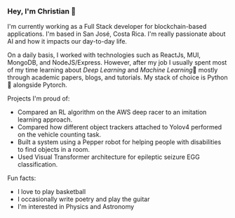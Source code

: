 ### Hey, I'm Christian 👋

I'm currently working as a Full Stack developer for blockchain-based applications. I'm based in San José, Costa Rica. I'm really passionate about AI and how it impacts our day-to-day life.

On a daily basis, I worked with technologies such as ReactJs, MUI, MongoDB, and NodeJS/Express. However, after my job I usually spent most of my time learning about *Deep Learning* and *Machine Learning*🧠 mostly through academic papers, blogs, and tutorials. My stack of choice is Python 🐍 alongside Pytorch.

Projects I'm proud of:
* Compared an RL algorithm on the AWS deep racer to an imitation learning approach.
* Compared how different object trackers attached to Yolov4 performed on the vehicle counting task.
* Built a system using a Pepper robot for helping people with disabilities to find objects in a room.
* Used Visual Transformer architecture for epileptic seizure EGG classification.

Fun facts:
 * I love to play basketball
 * I occasionally write poetry and play the guitar
 * I'm interested in Physics and Astronomy
